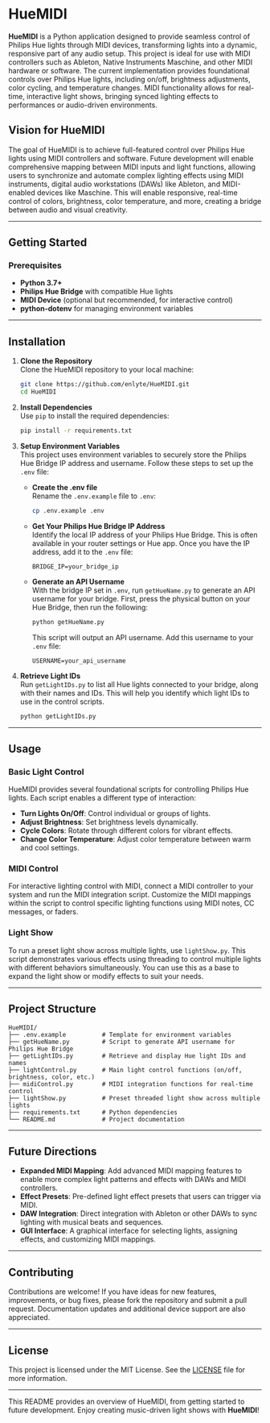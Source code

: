 # HueMIDI

**HueMIDI** is a Python application designed to provide seamless control of Philips Hue lights through MIDI devices, transforming lights into a dynamic, responsive part of any audio setup. This project is ideal for use with MIDI controllers such as Ableton, Native Instruments Maschine, and other MIDI hardware or software. The current implementation provides foundational controls over Philips Hue lights, including on/off, brightness adjustments, color cycling, and temperature changes. MIDI functionality allows for real-time, interactive light shows, bringing synced lighting effects to performances or audio-driven environments.

## Vision for HueMIDI

The goal of HueMIDI is to achieve full-featured control over Philips Hue lights using MIDI controllers and software. Future development will enable comprehensive mapping between MIDI inputs and light functions, allowing users to synchronize and automate complex lighting effects using MIDI instruments, digital audio workstations (DAWs) like Ableton, and MIDI-enabled devices like Maschine. This will enable responsive, real-time control of colors, brightness, color temperature, and more, creating a bridge between audio and visual creativity.

---

## Getting Started

### Prerequisites

- **Python 3.7+**
- **Philips Hue Bridge** with compatible Hue lights
- **MIDI Device** (optional but recommended, for interactive control)
- **python-dotenv** for managing environment variables

---

## Installation

1. **Clone the Repository**  
   Clone the HueMIDI repository to your local machine:
   ```bash
   git clone https://github.com/enlyte/HueMIDI.git
   cd HueMIDI
   ```

2. **Install Dependencies**  
   Use `pip` to install the required dependencies:
   ```bash
   pip install -r requirements.txt
   ```

3. **Setup Environment Variables**  
   This project uses environment variables to securely store the Philips Hue Bridge IP address and username. Follow these steps to set up the `.env` file:

   - **Create the .env file**  
     Rename the `.env.example` file to `.env`:
     ```bash
     cp .env.example .env
     ```

   - **Get Your Philips Hue Bridge IP Address**  
     Identify the local IP address of your Philips Hue Bridge. This is often available in your router settings or Hue app. Once you have the IP address, add it to the `.env` file:
     ```plaintext
     BRIDGE_IP=your_bridge_ip
     ```

   - **Generate an API Username**  
     With the bridge IP set in `.env`, run `getHueName.py` to generate an API username for your bridge. First, press the physical button on your Hue Bridge, then run the following:
     ```bash
     python getHueName.py
     ```

     This script will output an API username. Add this username to your `.env` file:
     ```plaintext
     USERNAME=your_api_username
     ```

4. **Retrieve Light IDs**  
   Run `getLightIDs.py` to list all Hue lights connected to your bridge, along with their names and IDs. This will help you identify which light IDs to use in the control scripts.
   ```bash
   python getLightIDs.py
   ```

---

## Usage

### Basic Light Control

HueMIDI provides several foundational scripts for controlling Philips Hue lights. Each script enables a different type of interaction:

- **Turn Lights On/Off**: Control individual or groups of lights.
- **Adjust Brightness**: Set brightness levels dynamically.
- **Cycle Colors**: Rotate through different colors for vibrant effects.
- **Change Color Temperature**: Adjust color temperature between warm and cool settings.

### MIDI Control

For interactive lighting control with MIDI, connect a MIDI controller to your system and run the MIDI integration script. Customize the MIDI mappings within the script to control specific lighting functions using MIDI notes, CC messages, or faders.

### Light Show

To run a preset light show across multiple lights, use `lightShow.py`. This script demonstrates various effects using threading to control multiple lights with different behaviors simultaneously. You can use this as a base to expand the light show or modify effects to suit your needs.

---

## Project Structure

```plaintext
HueMIDI/
├── .env.example          # Template for environment variables
├── getHueName.py         # Script to generate API username for Philips Hue Bridge
├── getLightIDs.py        # Retrieve and display Hue light IDs and names
├── lightControl.py       # Main light control functions (on/off, brightness, color, etc.)
├── midiControl.py        # MIDI integration functions for real-time control
├── lightShow.py          # Preset threaded light show across multiple lights
├── requirements.txt      # Python dependencies
└── README.md             # Project documentation
```

---

## Future Directions

- **Expanded MIDI Mapping**: Add advanced MIDI mapping features to enable more complex light patterns and effects with DAWs and MIDI controllers.
- **Effect Presets**: Pre-defined light effect presets that users can trigger via MIDI.
- **DAW Integration**: Direct integration with Ableton or other DAWs to sync lighting with musical beats and sequences.
- **GUI Interface**: A graphical interface for selecting lights, assigning effects, and customizing MIDI mappings.

---

## Contributing

Contributions are welcome! If you have ideas for new features, improvements, or bug fixes, please fork the repository and submit a pull request. Documentation updates and additional device support are also appreciated.

---

## License

This project is licensed under the MIT License. See the [LICENSE](LICENSE) file for more information. 

--- 

This README provides an overview of HueMIDI, from getting started to future development. Enjoy creating music-driven light shows with **HueMIDI**!